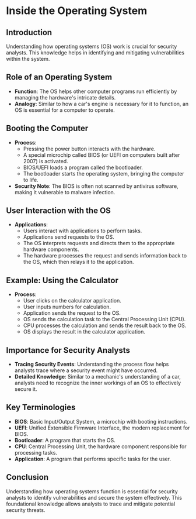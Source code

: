 # Inside the Operating System

## Introduction
Understanding how operating systems (OS) work is crucial for security analysts. This knowledge helps in identifying and mitigating vulnerabilities within the system.

## Role of an Operating System
- **Function**: The OS helps other computer programs run efficiently by managing the hardware's intricate details.
- **Analogy**: Similar to how a car's engine is necessary for it to function, an OS is essential for a computer to operate.

## Booting the Computer
- **Process**:
  - Pressing the power button interacts with the hardware.
  - A special microchip called BIOS (or UEFI on computers built after 2007) is activated.
  - BIOS/UEFI loads a program called the bootloader.
  - The bootloader starts the operating system, bringing the computer to life.
- **Security Note**: The BIOS is often not scanned by antivirus software, making it vulnerable to malware infection.

## User Interaction with the OS
- **Applications**:
  - Users interact with applications to perform tasks.
  - Applications send requests to the OS.
  - The OS interprets requests and directs them to the appropriate hardware components.
  - The hardware processes the request and sends information back to the OS, which then relays it to the application.

## Example: Using the Calculator
- **Process**:
  - User clicks on the calculator application.
  - User inputs numbers for calculation.
  - Application sends the request to the OS.
  - OS sends the calculation task to the Central Processing Unit (CPU).
  - CPU processes the calculation and sends the result back to the OS.
  - OS displays the result in the calculator application.

## Importance for Security Analysts
- **Tracing Security Events**: Understanding the process flow helps analysts trace where a security event might have occurred.
- **Detailed Knowledge**: Similar to a mechanic's understanding of a car, analysts need to recognize the inner workings of an OS to effectively secure it.

## Key Terminologies
- **BIOS**: Basic Input/Output System, a microchip with booting instructions.
- **UEFI**: Unified Extensible Firmware Interface, the modern replacement for BIOS.
- **Bootloader**: A program that starts the OS.
- **CPU**: Central Processing Unit, the hardware component responsible for processing tasks.
- **Application**: A program that performs specific tasks for the user.

## Conclusion
Understanding how operating systems function is essential for security analysts to identify vulnerabilities and secure the system effectively. This foundational knowledge allows analysts to trace and mitigate potential security threats.